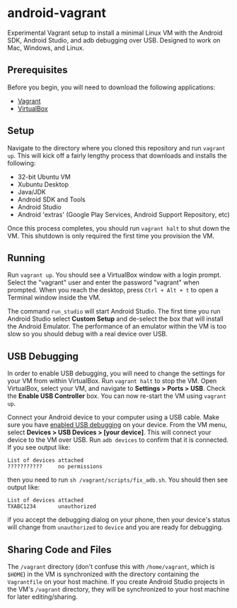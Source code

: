 # android-vagrant
Experimental Vagrant setup to install a minimal Linux VM with the Android SDK, Android Studio, and adb debugging over USB.  Designed to work on Mac, Windows, and Linux.

## Prerequisites
Before you begin, you will need to download the following applications:

  * [Vagrant](http://www.vagrantup.com/downloads.html)
  * [VirtualBox](https://www.virtualbox.org/wiki/Downloads)

## Setup
Navigate to the directory where you cloned this repository and run `vagrant up`.  This will kick off a fairly lengthy process that downloads and installs the following:

  * 32-bit Ubuntu VM
  * Xubuntu Desktop
  * Java/JDK
  * Android SDK and Tools
  * Android Studio
  * Android 'extras' (Google Play Services, Android Support Repository, etc)

Once this process completes, you should run `vagrant halt` to shut down the VM.  This shutdown is only required the first time you provision the VM.

## Running
Run `vagrant up`.  You should see a VirtualBox window with a login prompt.  Select the "vagrant" user and enter the password "vagrant" when prompted.  When you reach the desktop, press `Ctrl + Alt + t` to open a Terminal window inside the VM.

The command `run_studio` will start Android Studio.  The first time you run Android Studio select **Custom Setup** and de-select the box that will install the Android Emulator.  The performance of an emulator within the VM is too slow so you should debug with a real device over USB.

## USB Debugging
In order to enable USB debugging, you will need to change the settings for your VM from within VirtualBox.  Run `vagrant halt` to stop the VM.  Open VirtualBox, select your VM, and navigate to **Settings > Ports > USB**.  Check the **Enable USB Controller** box.  You can now re-start the VM using `vagrant up`.

Connect your Android device to your computer using a USB cable.  Make sure you have [enabled USB debugging](http://developer.android.com/tools/device.html#setting-up) on your device.  From the VM menu, select **Devices > USB Devices > [your device]**.  This will connect your device to the VM over USB.  Run `adb devices` to confirm that it is connected.  If you see output like:

	List of devices attached
	??????????? 	no permissions
	
then you need to run `sh /vagrant/scripts/fix_adb.sh`.  You should then see output like:

	List of devices attached
	TXABC1234		unauthorized
	
if you accept the debugging dialog on your phone, then your device's status will change from `unauthorized` to `device` and you are ready for debugging.

## Sharing Code and Files
The `/vagrant` directory (don't confuse this with `/home/vagrant`, which is `$HOME`) in the VM is synchronized with the directory containing the `Vagrantfile` on your host machine.  If you create Android Studio projects in the VM's `/vagrant` directory, they will be synchronized to your host machine for later editing/sharing.

